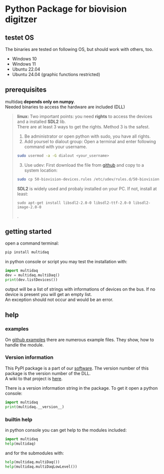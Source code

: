 # Python Package for biovision digitzer

## testet OS

The binaries are tested on following OS, but should work with others, too.

* Windows 10
* Windows 11
* Ubuntu 22.04
* Ubuntu 24.04 (graphic functions restricted)



## prerequisites

multidaq **depends only on numpy**.  
Needed binaries to access the hardware are included (DLL)



> **linux:** Two important points:
> you need **rights** to access the devices and a installed **SDL2** lib.  
>  There are at least 3 ways to get the rights. Method 3 is the safest. 
> 1. Be administrator or open python with sudo, you have all rights.
> 2. Add yoursel to dialout group: Open a terminal and enter following command with your username.  
> ```bash
> sudo usermod -a -G dialout <your_username>
> ```
> 3. Use udev: First download the file from [github](https://github.com/biodaq/biovision/blob/main/share/50-biovision-devices.rules)
> and copy to a system location:  
> ```bash
> sudo cp 50-biovision-devices.rules /etc/udev/rules.d/50-biovision-devices.rules
> ```
>
> 
> **SDL2** is widely used and probaly installed on your PC. If not, install at least:
> ```
> sudo apt-get install libsdl2-2.0-0 libsdl2-ttf-2.0-0 libsdl2-image-2.0-0
> ```
> .


## getting started

open a command terminal:

```bash
pip install multidaq
```

in python console or script you may test the installation with:

```python
import multidaq
dev = multidaq.multiDaq()
print(dev.listDevices())
```
output will be a list of strings with informations of devices on the bus. If no device is present you will get an empty list.  
An exception should not occur and would be an error.

## help

### examples

On [github examples](https://github.com/biodaq/biovision/tree/main/share/python) there are numerous example files. They show, how to handle the module.

### Version information

This PyPI package is a part of our [software](https://github.com/biodaq/biovision). The version number of this package is the version number of the DLL.  
A wiki to that project is [here](https://github.com/biodaq/biovision/wiki/).  

There is a version information string in the package. To get it open a python console:

```python
import multidaq
print(multidaq.__version__)
```

### builtin help

in python console you can get help to the modules included:

```python
import multidaq
help(multidaq)
```
and for the submodules with:

```python
help(multidaq.multiDaq())
help(multidaq.multiDaqLowLevel())
```









